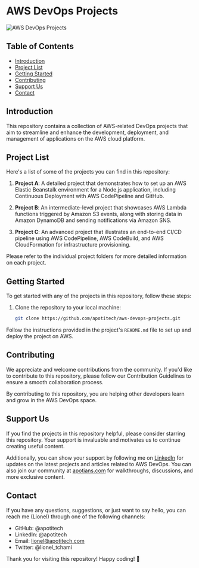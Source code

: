 # AWS DevOps Projects

![AWS DevOps Projects]([https://your-image-url.com](https://www.canva.com/design/DAFplonYIL4/ccY10NzqFtwkrPISQl26-g/view?utm_content=DAFplonYIL4&utm_campaign=designshare&utm_medium=link&utm_source=publishsharelink))

## Table of Contents

- [Introduction](#introduction)
- [Project List](#project-list)
- [Getting Started](#getting-started)
- [Contributing](#contributing)
- [Support Us](#support-us)
- [Contact](#contact)

## Introduction

This repository contains a collection of AWS-related DevOps projects that aim to streamline and enhance the development, deployment, and management of applications on the AWS cloud platform.

## Project List

Here's a list of some of the projects you can find in this repository:

1. **Project A**: A detailed project that demonstrates how to set up an AWS Elastic Beanstalk environment for a Node.js application, including Continuous Deployment with AWS CodePipeline and GitHub.

2. **Project B**: An intermediate-level project that showcases AWS Lambda functions triggered by Amazon S3 events, along with storing data in Amazon DynamoDB and sending notifications via Amazon SNS.

3. **Project C**: An advanced project that illustrates an end-to-end CI/CD pipeline using AWS CodePipeline, AWS CodeBuild, and AWS CloudFormation for infrastructure provisioning.

Please refer to the individual project folders for more detailed information on each project.

## Getting Started

To get started with any of the projects in this repository, follow these steps:

1. Clone the repository to your local machine:

   ```bash
   git clone https://github.com/apotitech/aws-devops-projects.git
   ```

Follow the instructions provided in the project's `README.md` file to set up and deploy the project on AWS.

## Contributing

We appreciate and welcome contributions from the community. If you'd like to contribute to this repository, please follow our Contribution Guidelines to ensure a smooth collaboration process.

By contributing to this repository, you are helping other developers learn and grow in the AWS DevOps space.

## Support Us

If you find the projects in this repository helpful, please consider starring this repository. Your support is invaluable and motivates us to continue creating useful content.

Additionally, you can show your support by following me on [LinkedIn](https://linkedin.com) for updates on the latest projects and articles related to AWS DevOps. You can also join our community at [apotians.com](https://apotians.com) for walkthroughs, discussions, and more exclusive content.

## Contact

If you have any questions, suggestions, or just want to say hello, you can reach me (Lionel) through one of the following channels:

- GitHub: @apotitech
- LinkedIn: @apotitech
- Email: lionel@apotitech.com
- Twitter: @lionel_tchami

Thank you for visiting this repository! Happy coding! 🚀
